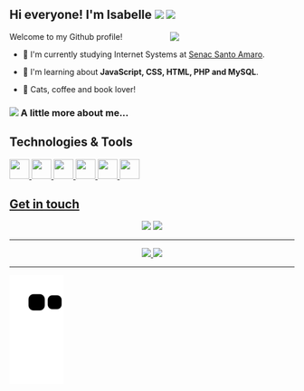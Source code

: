 ## Hi everyone! I'm Isabelle <img src="https://github.com/TheDudeThatCode/TheDudeThatCode/blob/master/Assets/Hi.gif" width="22"/> <img src="https://media.giphy.com/media/mGcNjsfWAjY5AEZNw6/giphy.gif" width="50">
<img align='right' src="https://c.tenor.com/NqURjAGH6GYAAAAd/cat-code.gif" width="220">


Welcome to my Github profile!

- 🏢 I'm currently studying Internet Systems at <a href="https://www.sp.senac.br/r" target="_blank">Senac Santo Amaro</a>.

- :space_invader: I'm learning about **JavaScript, CSS, HTML, PHP and MySQL**.

- :purple_heart: Cats, coffee and book lover!



### <img src="https://media.giphy.com/media/VgCDAzcKvsR6OM0uWg/giphy.gif" width="50"> A little more about me...  
 


## Technologies & Tools
  <a href="https://github.com/isabellematos">
  <img src="https://cdn.jsdelivr.net/gh/devicons/devicon/icons/android/android-original.svg" width="35px" height="35px" /> 
  <img src="https://cdn.jsdelivr.net/gh/devicons/devicon/icons/html5/html5-original.svg" width="35px" height="35px"/> 
  <img src="https://cdn.jsdelivr.net/gh/devicons/devicon/icons/css3/css3-original.svg" width="35px" height="35px"/> 
  <img src="https://cdn.jsdelivr.net/gh/devicons/devicon/icons/javascript/javascript-original.svg" width="35px" height="35px" /> 
  <img src="https://cdn.jsdelivr.net/gh/devicons/devicon/icons/java/java-original.svg" width="35px" height="35px"/> 
  <img src="https://cdn.jsdelivr.net/gh/devicons/devicon/icons/figma/figma-original.svg" width="35px" height="35px" />


## Get in touch


<div align="center">
<a href="https://github.com/isabellematos">
  <a href = "mailto:isabellevitoria131@gmail.com"><img src="https://img.shields.io/badge/Gmail-D14836?style=for-the-badge&logo=gmail&logoColor=white" target="_blank"></a>
  <a href="https://www.linkedin.com/in/isabelle-matos-8a8504241/" target="_blank"><img src="https://img.shields.io/badge/-LinkedIn-%230077B5?style=for-the-badge&logo=linkedin&logoColor=white" target="_blank"></a>  
  <hr>
</div>


<div align='center'>
<a href="https://github.com/isabellematos">
<img height="150em" src="https://github-readme-stats.vercel.app/api/top-langs/?username=isabellematos&layout=compact&langs_count=7&theme=dracula"/>
<img height="150em" src="https://github-readme-stats.vercel.app/api?username=isabellematos&show_icons=true&theme=dracula&include_all_commits=true&count_private=true"/>
</div>
<hr>



![Snake animation](https://github.com/isabellematos/isabellematos/blob/output/github-contribution-grid-snake.svg)








